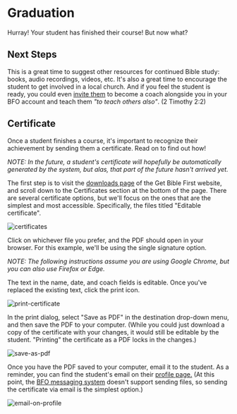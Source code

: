 # Graduation

Hurray! Your student has finished their course! But now what?

## Next Steps

This is a great time to suggest other resources for continued Bible study: books, audio recordings, videos, etc. It's also a great time to encourage the student to get involved in a local church. And if you feel the student is ready, you could even [invite them](/coaches/multiple-coaches.html#adding-other-coaches) to become a coach alongside you in your BFO account and teach them *"to teach others also"*. (2 Timothy 2:2)

## Certificate

Once a student finishes a course, it's important to recognize their achievement by sending them a certificate. Read on to find out how!

*NOTE: In the future, a student's certificate will hopefully be automatically generated by the system, but alas, that part of the future hasn't arrived yet.*

The first step is to visit the [downloads page](https://www.getbiblefirst.com/downloads/) of the Get Bible First website, and scroll down to the Certificates section at the bottom of the page. There are several certificate options, but we'll focus on the ones that are the simplest and most accessible. Specifically, the files titled "Editable certificate".

![certificates](https://res.cloudinary.com/euro-team-outreach/image/upload/f_auto,q_auto:best/v1615197251/bfo/bfo-docs/graduation/certificates_ubs9wm.png)

Click on whichever file you prefer, and the PDF should open in your browser. For this example, we'll be using the single signature option.

*NOTE: The following instructions assume you are using Google Chrome, but you can also use Firefox or Edge.*

The text in the name, date, and coach fields is editable. Once you've replaced the existing text, click the print icon.

![print-certificate](https://res.cloudinary.com/euro-team-outreach/image/upload/f_auto,q_auto:best/v1615197251/bfo/bfo-docs/graduation/print-certificate_eatdxd.png)

In the print dialog, select "Save as PDF" in the destination drop-down menu, and then save the PDF to your computer. (While you could just download a copy of the certificate with your changes, it would still be editable by the student. "Printing" the certificate as a PDF locks in the changes.)

![save-as-pdf](https://res.cloudinary.com/euro-team-outreach/image/upload/f_auto,q_auto:best/v1615197729/bfo/bfo-docs/graduation/save-as-pdf_d6purg.png)

Once you have the PDF saved to your computer, email it to the student. As a reminder, you can find the student's email on their [profile page.](/coaches/student-profile-page.html#finding-a-student-s-profile) (At this point, the [BFO messaging system](/coaches/messaging-a-student.html) doesn't support sending files, so sending the certificate via email is the simplest option.)

![email-on-profile](https://res.cloudinary.com/euro-team-outreach/image/upload/f_auto,q_auto:best/v1615197729/bfo/bfo-docs/graduation/email-on-profile_cjj3um.png)
